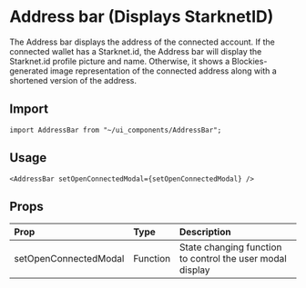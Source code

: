 # Address bar (Displays StarknetID)

The Address bar displays the address of the connected account. If the connected wallet has a Starknet.id, the Address bar will display the Starknet.id profile picture and name. Otherwise, it shows a Blockies-generated image representation of the connected address along with a shortened version of the address.

## Import

```
import AddressBar from "~/ui_components/AddressBar";
```

## Usage

```
<AddressBar setOpenConnectedModal={setOpenConnectedModal} />
```

## Props

| Prop                  | Type     | Description                                               |
| :-------------------- | :------- | :-------------------------------------------------------- |
| setOpenConnectedModal | Function | State changing function to control the user modal display |
